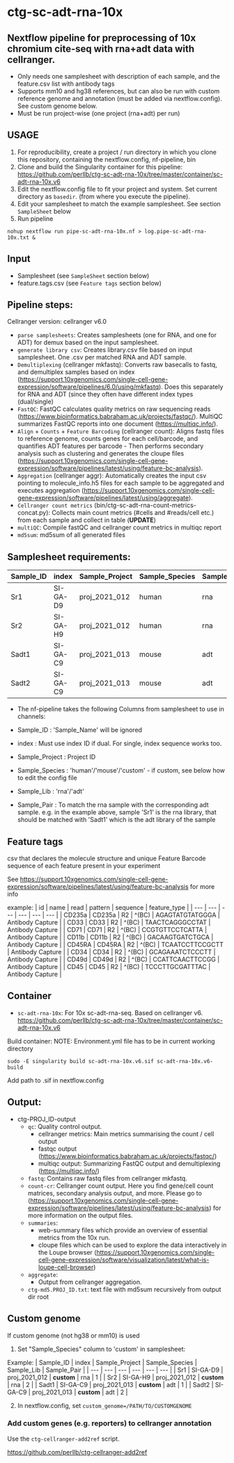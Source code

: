 # ctg-sc-adt-rna-10x 
## Nextflow pipeline for preprocessing of 10x chromium cite-seq with rna+adt data with cellranger. 

- Only needs one samplesheet with description of each sample, and the feature.csv list with antibody tags  
- Supports mm10 and hg38 references, but can also be run with custom reference genome and annotation (must be added via nextflow.config). See custom genome below.
- Must be run project-wise (one project (rna+adt) per run)

## USAGE

1. For reproducibility, create a project / run directory in which you clone this repository, containing the nextflow.config, nf-pipeline, bin
2. Clone and build the Singularity container for this pipeline: https://github.com/perllb/ctg-sc-adt-rna-10x/tree/master/container/sc-adt-rna-10x.v6
3. Edit the nextflow.config file to fit your project and system. Set current directory as `basedir`. (from where you execute the pipeline).
4. Edit your samplesheet to match the example samplesheet. See section `SampleSheet` below
5. Run pipeline 
```
nohup nextflow run pipe-sc-adt-rna-10x.nf > log.pipe-sc-adt-rna-10x.txt &
```

## Input

- Samplesheet (see `SampleSheet` section below)
- feature.tags.csv (see `Feature tags` section below)

## Pipeline steps:

Cellranger version: cellranger v6.0 

* `parse samplesheets`: Creates samplesheets (one for RNA, and one for ADT) for demux based on the input samplesheet. 
* `generate library csv`: Creates library.csv file based on input samplesheet. One .csv per matched RNA and ADT sample.
* `Demultiplexing` (cellranger mkfastq): Converts raw basecalls to fastq, and demultiplex samples based on index (https://support.10xgenomics.com/single-cell-gene-expression/software/pipelines/6.0/using/mkfastq). Does this separately for RNA and ADT (since they often have different index types (dual/single)
* `FastQC`: FastQC calculates quality metrics on raw sequencing reads (https://www.bioinformatics.babraham.ac.uk/projects/fastqc/). MultiQC summarizes FastQC reports into one document (https://multiqc.info/).
* `Align` + `Counts` + `Feature Barcoding` (cellranger count): Aligns fastq files to reference genome, counts genes for each cell/barcode, and quantifies ADT features per barcode - Then performs secondary analysis such as clustering and generates the cloupe files (https://support.10xgenomics.com/single-cell-gene-expression/software/pipelines/latest/using/feature-bc-analysis).
* `Aggregation` (cellranger aggr): Automatically creates the input csv pointing to molecule_info.h5 files for each sample to be aggregated and executes aggregation (https://support.10xgenomics.com/single-cell-gene-expression/software/pipelines/latest/using/aggregate). 
* `Cellranger count metrics` (bin/ctg-sc-adt-rna-count-metrics-concat.py): Collects main count metrics (#cells and #reads/cell etc.) from each sample and collect in table (**UPDATE**)
* `multiQC`: Compile fastQC and cellranger count metrics in multiqc report
* `md5sum`: md5sum of all generated files


## Samplesheet requirements:


 | Sample_ID | index | Sample_Project | Sample_Species | Sample_Lib | Sample_Pair | 
 | --- | --- | --- | --- | --- | --- | 
 | Sr1 | SI-GA-D9 | proj_2021_012 | human | rna | 1 |
 | Sr2 | SI-GA-H9 | proj_2021_012 | human | rna | 2 |
 | Sadt1 | SI-GA-C9 | proj_2021_013 | mouse | adt | 1 |
 | Sadt2 | SI-GA-C9 | proj_2021_013 | mouse | adt | 2 |

- The nf-pipeline takes the following Columns from samplesheet to use in channels:

- Sample_ID : 'Sample_Name' will be ignored
- index : Must use index ID if dual. For single, index sequence works too.
- Sample_Project : Project ID
- Sample_Species : 'human'/'mouse'/'custom' - if custom, see below how to edit the config file
- Sample_Lib : 'rna'/'adt'
- Sample_Pair : To match the rna sample with the corresponding adt sample. e.g. in the example above, sample 'Sr1' is the rna library, that should be matched with 'Sadt1' which is the adt library of the sample

## Feature tags
csv that declares the molecule structure and unique Feature Barcode sequence of each feature present in your experiment 

See https://support.10xgenomics.com/single-cell-gene-expression/software/pipelines/latest/using/feature-bc-analysis for more info

example: 
| id | name | read | pattern | sequence | feature_type | 
| --- | --- | --- | --- | --- | --- | 
| CD235a | CD235a | R2 | ^(BC) | AGAGTATGTATGGGA | Antibody Capture | 
| CD33 | CD33 | R2 | ^(BC) | TAACTCAGGGCCTAT | Antibody Capture | 
| CD71 | CD71 | R2 | ^(BC) | CCGTGTTCCTCATTA | Antibody Capture | 
| CD11b | CD11b | R2 | ^(BC) | GACAAGTGATCTGCA | Antibody Capture | 
| CD45RA | CD45RA | R2 | ^(BC) | TCAATCCTTCCGCTT | Antibody Capture | 
| CD34 | CD34 | R2 | ^(BC) | GCAGAAATCTCCCTT | Antibody Capture | 
| CD49d | CD49d | R2 | ^(BC) | CCATTCAACTTCCGG | Antibody Capture | 
| CD45 | CD45 | R2 | ^(BC) | TCCCTTGCGATTTAC | Antibody Capture | 


## Container
- `sc-adt-rna-10x`: For 10x sc-adt-rna-seq. Based on cellranger v6.
https://github.com/perllb/ctg-sc-adt-rna-10x/tree/master/container/sc-adt-rna-10x.v6

Build container:
NOTE: Environment.yml file has to be in current working directory
```
sudo -E singularity build sc-adt-rna-10x.v6.sif sc-adt-rna-10x.v6-build
```

Add path to .sif in nextflow.config

## Output:
* ctg-PROJ_ID-output
    * `qc`: Quality control output. 
        * cellranger metrics: Main metrics summarising the count / cell output 
        * fastqc output (https://www.bioinformatics.babraham.ac.uk/projects/fastqc/)
        * multiqc output: Summarizing FastQC output and demultiplexing (https://multiqc.info/)
    * `fastq`: Contains raw fastq files from cellranger mkfastq.
    * `count-cr`: Cellranger count output. Here you find gene/cell count matrices, secondary analysis output, and more. Please go to (https://support.10xgenomics.com/single-cell-gene-expression/software/pipelines/latest/using/feature-bc-analysis) for more information on the output files.
    * `summaries`: 
        * web-summary files which provide an overview of essential metrics from the 10x run. 
        * cloupe files which can be used to explore the data interactively in the Loupe browser (https://support.10xgenomics.com/single-cell-gene-expression/software/visualization/latest/what-is-loupe-cell-browser)  
    * `aggregate`:
        * Output from cellranger aggregation. 
    * `ctg-md5.PROJ_ID.txt`: text file with md5sum recursively from output dir root    



## Custom genome 

If custom genome (not hg38 or mm10) is used

1. Set "Sample_Species" column to 'custom' in samplesheet:

Example:
 | Sample_ID | index | Sample_Project | Sample_Species | Sample_Lib | Sample_Pair | 
 | --- | --- | --- | --- | --- | --- | 
 | Sr1 | SI-GA-D9 | proj_2021_012 | **custom** | rna | 1 |
 | Sr2 | SI-GA-H9 | proj_2021_012 | **custom** | rna | 2 |
 | Sadt1 | SI-GA-C9 | proj_2021_013 | **custom** | adt | 1 |
 | Sadt2 | SI-GA-C9 | proj_2021_013 | **custom** | adt | 2 |
 
 2. In nextflow.config, set 
 `custom_genome=/PATH/TO/CUSTOMGENOME`
 
### Add custom genes (e.g. reporters) to cellranger annotation

Use the `ctg-cellranger-add2ref` script. 

https://github.com/perllb/ctg-cellranger-add2ref


